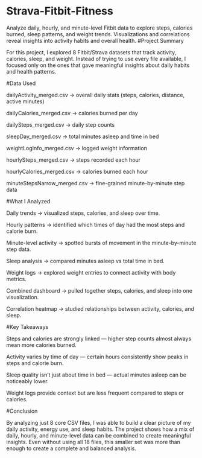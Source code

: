 # Strava-Fitbit-Fitness
Analyze daily, hourly, and minute-level Fitbit data to explore steps, calories burned, sleep patterns, and weight trends. Visualizations and correlations reveal insights into activity habits and overall health.
#Project Summary

For this project, I explored 8 Fitbit/Strava datasets that track activity, calories, sleep, and weight. Instead of trying to use every file available, I focused only on the ones that gave meaningful insights about daily habits and health patterns.

#Data Used

dailyActivity_merged.csv → overall daily stats (steps, calories, distance, active minutes)

dailyCalories_merged.csv → calories burned per day

dailySteps_merged.csv → daily step counts

sleepDay_merged.csv → total minutes asleep and time in bed

weightLogInfo_merged.csv → logged weight information

hourlySteps_merged.csv → steps recorded each hour

hourlyCalories_merged.csv → calories burned each hour

minuteStepsNarrow_merged.csv → fine-grained minute-by-minute step data

#What I Analyzed

Daily trends → visualized steps, calories, and sleep over time.

Hourly patterns → identified which times of day had the most steps and calorie burn.

Minute-level activity → spotted bursts of movement in the minute-by-minute step data.

Sleep analysis → compared minutes asleep vs total time in bed.

Weight logs → explored weight entries to connect activity with body metrics.

Combined dashboard → pulled together steps, calories, and sleep into one visualization.

Correlation heatmap → studied relationships between activity, calories, and sleep.

#Key Takeaways

Steps and calories are strongly linked — higher step counts almost always mean more calories burned.

Activity varies by time of day — certain hours consistently show peaks in steps and calorie burn.

Sleep quality isn’t just about time in bed — actual minutes asleep can be noticeably lower.

Weight logs provide context but are less frequent compared to steps or calories.

#Conclusion

By analyzing just 8 core CSV files, I was able to build a clear picture of my daily activity, energy use, and sleep habits. The project shows how a mix of daily, hourly, and minute-level data can be combined to create meaningful insights. Even without using all 18 files, this smaller set was more than enough to create a complete and balanced analysis.
